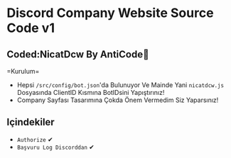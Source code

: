 # Discord Company Website Source Code v1

## Coded:NicatDcw By AntiCode🖤

=Kurulum=
- Hepsi `/src/config/bot.json`'da Bulunuyor Ve Mainde Yani `nicatdcw.js` Dosyasında ClientID Kısmına BotIDsini Yapıştırınız! 
- Company Sayfası Tasarımına Çokda Önem Vermedim Siz Yaparsınız! 

## Içindekiler
* `Authorize` ✔
* `Başvuru Log Discorddan` ✔